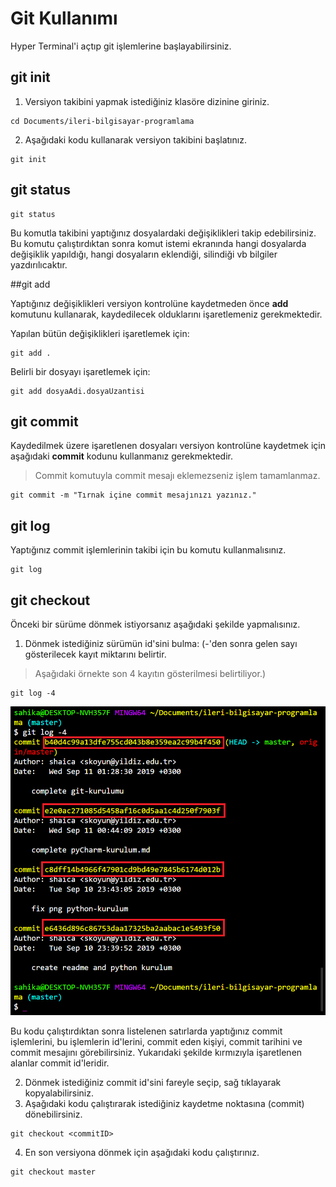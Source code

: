 # Git Kullanımı

Hyper Terminal'i açtıp git işlemlerine başlayabilirsiniz.

## git init

1. Versiyon takibini yapmak istediğiniz klasöre dizinine giriniz.

```
cd Documents/ileri-bilgisayar-programlama
```

2. Aşağıdaki kodu kullanarak versiyon takibini başlatınız.

```
git init
```

## git status

```
git status
```

Bu komutla takibini yaptığınız dosyalardaki değişiklikleri takip edebilirsiniz. Bu komutu çalıştırdıktan sonra komut istemi ekranında hangi dosyalarda değişiklik yapıldığı, hangi dosyaların eklendiği, silindiği vb bilgiler yazdırılıcaktır.

##git add

Yaptığınız değişiklikleri versiyon kontrolüne kaydetmeden önce **add** komutunu kullanarak, kaydedilecek olduklarını işaretlemeniz gerekmektedir.

Yapılan bütün değişiklikleri işaretlemek için:
```
git add .
```

Belirli bir dosyayı işaretlemek için:
```
git add dosyaAdi.dosyaUzantisi
```

## git commit

Kaydedilmek üzere işaretlenen dosyaları versiyon kontrolüne kaydetmek için aşağıdaki **commit** kodunu kullanmanız gerekmektedir.

>Commit komutuyla commit mesajı eklemezseniz işlem tamamlanmaz.

```
git commit -m "Tırnak içine commit mesajınızı yazınız."
```

## git log

Yaptığınız commit işlemlerinin takibi için bu komutu kullanmalısınız.

```
git log
```

## git checkout

Önceki bir sürüme dönmek istiyorsanız aşağıdaki şekilde yapmalısınız.

1. Dönmek istediğiniz sürümün id'sini bulma: (-'den sonra gelen sayı gösterilecek kayıt miktarını belirtir.
>Aşağıdaki örnekte son 4 kayıtın gösterilmesi belirtiliyor.)

```
git log -4
```

![gitLog](images/git/gitLog.png)

Bu kodu çalıştırdıktan sonra listelenen satırlarda yaptığınız commit işlemlerini, bu işlemlerin id'lerini, commit eden kişiyi, commit tarihini ve commit mesajını görebilirsiniz. Yukarıdaki şekilde kırmızıyla işaretlenen alanlar commit id'leridir.

2. Dönmek istediğiniz commit id'sini fareyle seçip, sağ tıklayarak kopyalabilirsiniz.
3. Aşağıdaki kodu çalıştırarak istediğiniz kaydetme noktasına (commit) dönebilirsiniz.
```
git checkout <commitID>
```

4. En son versiyona dönmek için aşağıdaki kodu çalıştırınız.

```
git checkout master
```
